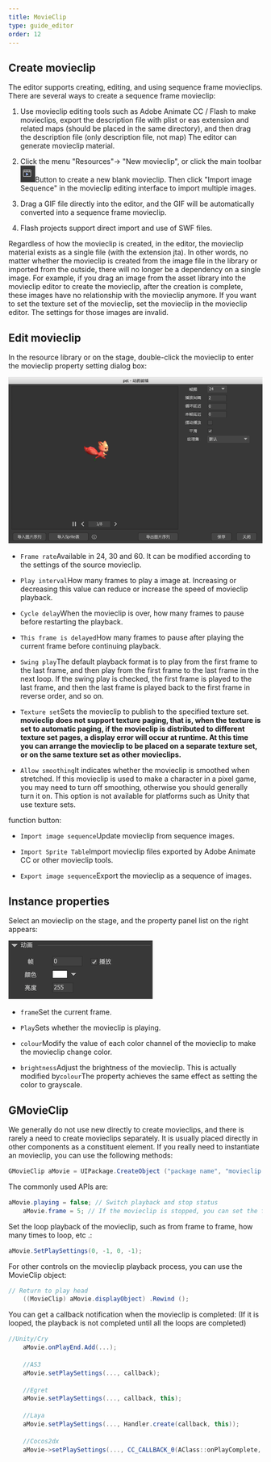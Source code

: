 ```yaml
---
title: MovieClip
type: guide_editor
order: 12
---
```


## Create movieclip

The editor supports creating, editing, and using sequence frame movieclips. There are several ways to create a sequence frame movieclip:

1. Use movieclip editing tools such as Adobe Animate CC / Flash to make movieclips, export the description file with plist or eas extension and related maps (should be placed in the same directory), and then drag the description file (only description file, not map) The editor can generate movieclip material.

2. Click the menu "Resources"-> "New movieclip", or click the main toolbar![](../../images/maintb_09.png)Button to create a new blank movieclip. Then click "Import image Sequence" in the movieclip editing interface to import multiple images.

3. Drag a GIF file directly into the editor, and the GIF will be automatically converted into a sequence frame movieclip.

4. Flash projects support direct import and use of SWF files.

Regardless of how the movieclip is created, in the editor, the movieclip material exists as a single file (with the extension jta). In other words, no matter whether the movieclip is created from the image file in the library or imported from the outside, there will no longer be a dependency on a single image. For example, if you drag an image from the asset library into the movieclip editor to create the movieclip, after the creation is complete, these images have no relationship with the movieclip anymore. If you want to set the texture set of the movieclip, set the movieclip in the movieclip editor. The settings for those images are invalid.

## Edit movieclip

In the resource library or on the stage, double-click the movieclip to enter the movieclip property setting dialog box:

![](../../images/QQ20191211-163721.png)

- `Frame rate`Available in 24, 30 and 60. It can be modified according to the settings of the source movieclip.

- `Play interval`How many frames to play a image at. Increasing or decreasing this value can reduce or increase the speed of movieclip playback.

- `Cycle delay`When the movieclip is over, how many frames to pause before restarting the playback.

- `This frame is delayed`How many frames to pause after playing the current frame before continuing playback.

- `Swing play`The default playback format is to play from the first frame to the last frame, and then play from the first frame to the last frame in the next loop. If the swing play is checked, the first frame is played to the last frame, and then the last frame is played back to the first frame in reverse order, and so on.

- `Texture set`Sets the movieclip to publish to the specified texture set. **movieclip does not support texture paging, that is, when the texture is set to automatic paging, if the movieclip is distributed to different texture set pages, a display error will occur at runtime. At this time you can arrange the movieclip to be placed on a separate texture set, or on the same texture set as other movieclips.**

- `Allow smoothing`It indicates whether the movieclip is smoothed when stretched. If this movieclip is used to make a character in a pixel game, you may need to turn off smoothing, otherwise you should generally turn it on. This option is not available for platforms such as Unity that use texture sets.

function button:

- `Import image sequence`Update movieclip from sequence images.

- `Import Sprite Table`Import movieclip files exported by Adobe Animate CC or other movieclip tools.

- `Export image sequence`Export the movieclip as a sequence of images.

## Instance properties

Select an movieclip on the stage, and the property panel list on the right appears:

![](../../images/QQ20191211-163804.png)

- `frame`Set the current frame.

- `Play`Sets whether the movieclip is playing.

- `colour`Modify the value of each color channel of the movieclip to make the movieclip change color.

- `brightness`Adjust the brightness of the movieclip. This is actually modified by`colour`The property achieves the same effect as setting the color to grayscale.

## GMovieClip

We generally do not use new directly to create movieclips, and there is rarely a need to create movieclips separately. It is usually placed directly in other components as a constituent element. If you really need to instantiate an movieclip, you can use the following methods:

```csharp
GMovieClip aMovie = UIPackage.CreateObject ("package name", "movieclip name").asMovieClip;
```

The commonly used APIs are:

```csharp
aMovie.playing = false; // Switch playback and stop status
    aMovie.frame = 5; // If the movieclip is stopped, you can set the frame to stop at
```

Set the loop playback of the movieclip, such as from frame to frame, how many times to loop, etc .:

```csharp
aMovie.SetPlaySettings(0, -1, 0, -1);
```

For other controls on the movieclip playback process, you can use the MovieClip object:

```csharp
// Return to play head
    ((MovieClip) aMovie.displayObject) .Rewind ();
```

You can get a callback notification when the movieclip is completed: (If it is looped, the playback is not completed until all the loops are completed)

```csharp
//Unity/Cry
    aMovie.onPlayEnd.Add(...);

    //AS3
    aMovie.setPlaySettings(..., callback);

    //Egret
    aMovie.setPlaySettings(..., callback, this);

    //Laya
    aMovie.setPlaySettings(..., Handler.create(callback, this));

    //Cocos2dx
    aMovie->setPlaySettings(..., CC_CALLBACK_0(AClass::onPlayComplete, this));
```
